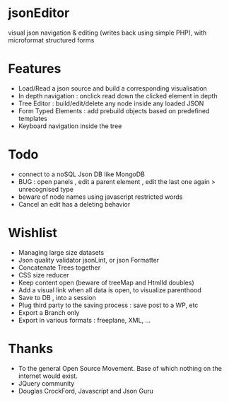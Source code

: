 jsonEditor
==========

visual json navigation &amp; editing (writes back using simple PHP), with microformat structured forms


Features
==========
* Load/Read a json source and build a corresponding visualisation
* In depth navigation : onclick read down the clicked element in depth
* Tree Editor : build/edit/delete any node inside any loaded JSON
* Form Typed Elements : add prebuild objects based on predefined templates
* Keyboard navigation inside the tree



Todo 
==========
* connect to a noSQL Json DB like MongoDB 
* BUG : open panels , edit a parent element , edit the last one again > unrecognised type
* beware of node names using javascript restricted words
* Cancel an edit has a deleting behavior


Wishlist
==========
* Managing large size datasets
* Json quality validator jsonLint, or json Formatter
* Concatenate Trees together
* CSS size reducer
* Keep content open (beware of treeMap and HtmlId doubles)
* Add a visual link when all data is open, to visualize parenthood
* Save to DB , into a session
* Plug third party to the saving process : save post to a WP, etc
* Export a Branch only
* Export in various formats : freeplane, XML, ...


Thanks
==========
* To the general Open Source Movement. Base of which nothing on the internet would exist.
* JQuery community
* Douglas CrockFord, Javascript and Json Guru